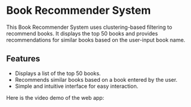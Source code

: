 <h1> Book Recommender System</h1>
<p>This Book Recommender System uses clustering-based filtering to recommend books. It displays the top 50 books and provides recommendations for similar books based on the user-input book name.</p>
<h2>Features</h2>
<ul>
    <li>Displays a list of the top 50 books.</li>
    <li>Recommends similar books based on a book entered by the user.</li>
    <li>Simple and intuitive interface for easy interaction.</li>
</ul>
Here is the video demo of the web app:

